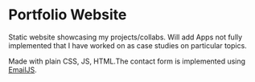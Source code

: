 # Portfolio Website
Static website showcasing my projects/collabs.
Will add Apps not fully implemented that I have worked on as case studies on particular topics.

Made with plain CSS, JS, HTML.The contact form is implemented using [EmailJS](https://www.emailjs.com).
